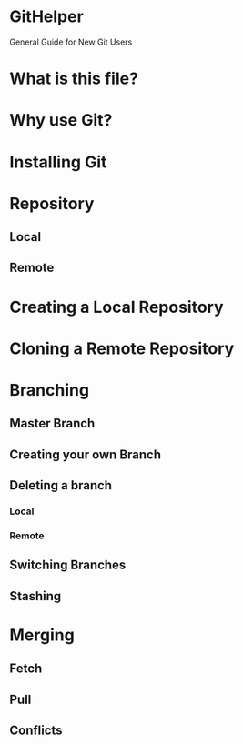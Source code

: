 # GitHelper
General Guide for New Git Users

# What is this file?

# Why use Git?

# Installing Git


# Repository
## Local
## Remote

# Creating a Local Repository

# Cloning a Remote Repository

# Branching

## Master Branch

## Creating your own Branch

## Deleting a branch
### Local
### Remote

## Switching Branches

## Stashing

# Merging

## Fetch

## Pull

## Conflicts

##
